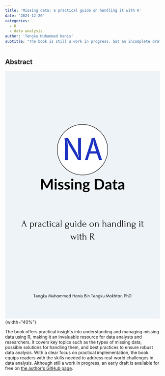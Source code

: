 ```yaml
---
title: 'Missing data: a practical guide on handling it with R'
date: '2024-12-20'
categories: 
  - R
  - data analysis
author: 'Tengku Muhammad Hanis'
subtitle: "The book is still a work in progress, but an incomplete draft is available for free on [the author's GitHub page](https://tengku-hanis.github.io/missing_data/)."
---
```


## **Abstract**

![](featured.png){width="40%"}

The book offers practical insights into understanding and managing missing data using R, making it an invaluable resource for data analysts and researchers. It covers key topics such as the types of missing data, possible solutions for handling them, and best practices to ensure robust data analysis. With a clear focus on practical implementation, the book equips readers with the skills needed to address real-world challenges in data analysis. Although still a work in progress, an early draft is available for free on [the author's GitHub page](https://tengku-hanis.github.io/missing_data/).
